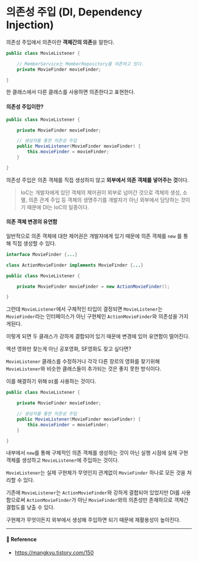 # 의존성 주입 (DI, Dependency Injection)  

의존성 주입에서 의존이란 **객체간의 의존**을 말한다.  

```java
public class MovieListener {

    // MemberService는 MemberRepository를 의존하고 있다.
    private MovieFinder movieFinder;

}
```

한 클래스에서 다른 클래스를 사용하면 의존한다고 표현한다.  

#### 의존성 주입이란?  

```java
public class MovieListener {

    private MovieFinder movieFinder;

    // 생성자를 통한 의존성 주입
    public MovieListener(MovieFinder movieFinder) {
        this.movieFinder = movieFinder;
    }

}
```

의존성 주입은 의존 객체를 직접 생성하지 않고 **외부에서 의존 객체를 넣어주는 것**이다.  

> IoC는 개발자에게 있던 객체의 제어권이 외부로 넘어간 것으로 객체의 생성, 소멸, 의존 관계 
> 주입 등 객체의 생명주기를 개발자가 아닌 외부에서 담당하는 것이기 때문에 DI는 IoC의 일종이다.

#### 의존 객체 변경의 유연함  

일반적으로 의존 객체에 대한 제어권은 개발자에게 있기 때문에 의존 객체를 `new` 를 통해 직접 생성할 수 있다.  

```java
interface MovieFinder {...}

class ActionMovieFinder implements MovieFinder {...}

public class MovieListener {

    private MovieFinder movieFinder = new ActionMovieFinder();

}
```

그런데 `MovieListener`에서 구체적인 타입이 결정되면 `MovieListener`는 `MovieFinder`라는 인터페이스가 아닌 구현체인 `ActionMovieFinder`와 의존성을 가지게된다.  

이렇게 되면 두 클래스가 강하게 결합되어 있기 때문에 변경에 있어 유연함이 떨어진다.  

액션 영화만 찾는게 아닌 공포영화, SF영화도 찾고 싶다면?  

`MovieListener` 클래스를 수정하거나 각각 다른 장르의 영화를 찾기위해 `MovieListener`와 비슷한 클래스들이 추가되는 것은 좋지 못한 방식이다.  

이를 해결하기 위해 `DI`를 사용하는 것이다.  

```java
public class MovieListener {

    private MovieFinder movieFinder;

    // 생성자를 통한 의존성 주입
    public MovieListener(MovieFinder movieFinder) {
        this.movieFinder = movieFinder;
    }

}
```

내부에서 `new`를 통해 구체적인 의존 객체를 생성하는 것이 아닌 실행 시점에 실제 구현 객체를 생성하고 `MovieListener`에 주입하는 것이다.  

`MovieListener`는 실제 구현체가 무엇인지 관계없이 `MovieFinder` 하나로 모든 것을 처리할 수 있다.  

기존에 `MovieListener`는 `ActionMovieFinder`와 강하게 결합되어 있었지만 DI를 사용함으로써 `ActionMovieFinder`가 아닌 `MovieFinder`와의 의존성만 존재하므로 객체간 결합도를 낮출 수 있다.  

구현체가 무엇이든지 외부에서 생성해 주입하면 되기 때문에 재활용성이 높아진다.  

---

#### 📌 Reference  

- <https://mangkyu.tistory.com/150>